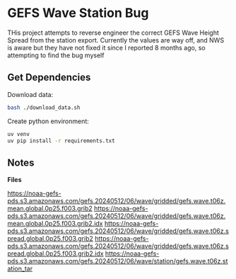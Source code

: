 # GEFS Wave Station Bug

THis project attempts to reverse engineer the correct GEFS Wave Height Spread from the station export. Currently the values are way off, and NWS is aware but they have not fixed it since I reported 8 months ago, so attempting to find the bug myself

## Get Dependencies

Download data:

```bash
bash ./download_data.sh
```
Create python environment:

```bash
uv venv
uv pip install -r requirements.txt
```

## Notes

**Files**

https://noaa-gefs-pds.s3.amazonaws.com/gefs.20240512/06/wave/gridded/gefs.wave.t06z.mean.global.0p25.f003.grib2
https://noaa-gefs-pds.s3.amazonaws.com/gefs.20240512/06/wave/gridded/gefs.wave.t06z.mean.global.0p25.f003.grib2.idx
https://noaa-gefs-pds.s3.amazonaws.com/gefs.20240512/06/wave/gridded/gefs.wave.t06z.spread.global.0p25.f003.grib2
https://noaa-gefs-pds.s3.amazonaws.com/gefs.20240512/06/wave/gridded/gefs.wave.t06z.spread.global.0p25.f003.grib2.idx
https://noaa-gefs-pds.s3.amazonaws.com/gefs.20240512/06/wave/station/gefs.wave.t06z.station_tar
